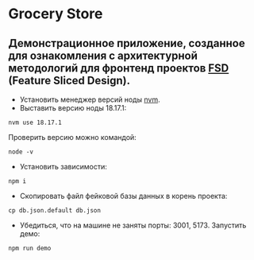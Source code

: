 # Grocery Store

## Демонстрационное приложение, созданное для ознакомления с архитектурной методологий для фронтенд проектов [FSD](https://feature-sliced.design/ru/) (Feature Sliced Design).

* Установить менеджер версий ноды [nvm](https://github.com/nvm-sh/nvm).
* Выставить версию ноды 18.17.1:

```
nvm use 18.17.1
```

Проверить версию можно командой:

```
node -v
```

* Установить зависимости:

```
npm i
```

* Скопировать файл фейковой базы данных в корень проекта:

```
cp db.json.default db.json
```

* Убедиться, что на машине не заняты порты: 3001, 5173. Запустить демо:

```
npm run demo
```